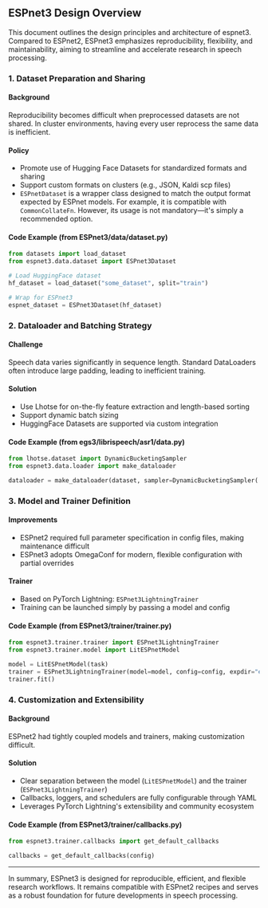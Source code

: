 ## ESPnet3 Design Overview

This document outlines the design principles and architecture of espnet3. Compared to ESPnet2, ESPnet3 emphasizes reproducibility, flexibility, and maintainability, aiming to streamline and accelerate research in speech processing.

### 1. Dataset Preparation and Sharing

#### Background
Reproducibility becomes difficult when preprocessed datasets are not shared. In cluster environments, having every user reprocess the same data is inefficient.

#### Policy
- Promote use of Hugging Face Datasets for standardized formats and sharing
- Support custom formats on clusters (e.g., JSON, Kaldi scp files)
- `ESPnetDataset` is a wrapper class designed to match the output format expected by ESPnet models. For example, it is compatible with `CommonCollateFn`. However, its usage is not mandatory—it's simply a recommended option.

#### Code Example (from ESPnet3/data/dataset.py)
```python
from datasets import load_dataset
from espnet3.data.dataset import ESPnet3Dataset

# Load HuggingFace dataset
hf_dataset = load_dataset("some_dataset", split="train")

# Wrap for ESPnet3
espnet_dataset = ESPnet3Dataset(hf_dataset)
```

### 2. Dataloader and Batching Strategy

#### Challenge
Speech data varies significantly in sequence length. Standard DataLoaders often introduce large padding, leading to inefficient training.

#### Solution
- Use Lhotse for on-the-fly feature extraction and length-based sorting
- Support dynamic batch sizing
- HuggingFace Datasets are supported via custom integration

#### Code Example (from egs3/librispeech/asr1/data.py)
```python
from lhotse.dataset import DynamicBucketingSampler
from espnet3.data.loader import make_dataloader

dataloader = make_dataloader(dataset, sampler=DynamicBucketingSampler(...))
```

### 3. Model and Trainer Definition

#### Improvements
- ESPnet2 required full parameter specification in config files, making maintenance difficult
- ESPnet3 adopts OmegaConf for modern, flexible configuration with partial overrides

#### Trainer
- Based on PyTorch Lightning: `ESPnet3LightningTrainer`
- Training can be launched simply by passing a model and config

#### Code Example (from ESPnet3/trainer/trainer.py)
```python
from espnet3.trainer.trainer import ESPnet3LightningTrainer
from espnet3.trainer.model import LitESPnetModel

model = LitESPnetModel(task)
trainer = ESPnet3LightningTrainer(model=model, config=config, expdir="exp")
trainer.fit()
```

### 4. Customization and Extensibility

#### Background
ESPnet2 had tightly coupled models and trainers, making customization difficult.

#### Solution
- Clear separation between the model (`LitESPnetModel`) and the trainer (`ESPnet3LightningTrainer`)
- Callbacks, loggers, and schedulers are fully configurable through YAML
- Leverages PyTorch Lightning's extensibility and community ecosystem

#### Code Example (from ESPnet3/trainer/callbacks.py)
```python
from espnet3.trainer.callbacks import get_default_callbacks

callbacks = get_default_callbacks(config)
```

---

In summary, ESPnet3 is designed for reproducible, efficient, and flexible research workflows. It remains compatible with ESPnet2 recipes and serves as a robust foundation for future developments in speech processing.
